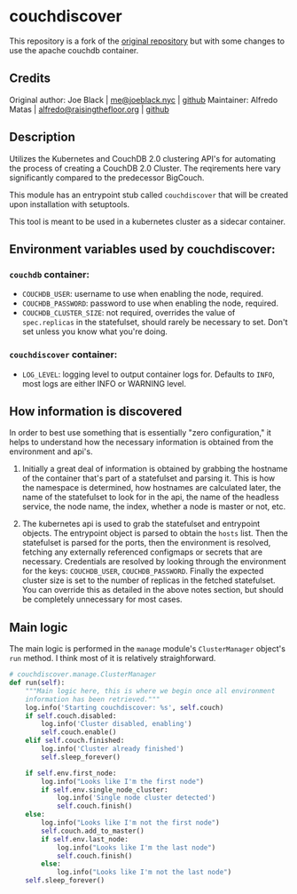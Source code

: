 # couchdiscover
This repository is a fork of the [original repository](https://github.com/joeblackwaslike/couchdiscover/) but with some changes to use the apache couchdb container.

## Credits
Original author: Joe Black | <me@joeblack.nyc> | [github](https://github.com/joeblackwaslike)
Maintainer: Alfredo Matas | alfredo@raisingthefloor.org | [github](https://github.com/amatas)


## Description
Utilizes the Kubernetes and CouchDB 2.0 clustering API's for automating the process of creating a CouchDB 2.0 Cluster. The reqirements here vary significantly compared to the predecessor BigCouch.

This module has an entrypoint stub called `couchdiscover` that will be created upon installation with setuptools.

This tool is meant to be used in a kubernetes cluster as a sidecar container.


## Environment variables used by couchdiscover:
### `couchdb` container:
* `COUCHDB_USER`: username to use when enabling the node, required.
* `COUCHDB_PASSWORD`: password to use when enabling the node, required.
* `COUCHDB_CLUSTER_SIZE`: not required, overrides the value of `spec.replicas` in the statefulset, should rarely be necessary to set. Don't set unless you know what you're doing.

### `couchdiscover` container:
* `LOG_LEVEL`: logging level to output container logs for.  Defaults to `INFO`, most logs are either INFO or WARNING level.


## How information is discovered

In order to best use something that is essentially "zero configuration," it helps to understand how the necessary information is obtained from the environment and api's.

1. Initially a great deal of information is obtained by grabbing the hostname of the container that's part of a statefulset and parsing it.  This is how the namespace is determined, how hostnames are calculated later, the name of the statefulset to look for in the api, the name of the headless service, the node name, the index, whether a node is master or not, etc.

2. The kubernetes api is used to grab the statefulset and entrypoint objects. The entrypoint object is parsed to obtain the `hosts` list.  Then the statefulset is parsed for the ports, then the environment is resolved, fetching any externally referenced configmaps or secrets that are necessary.  Credentials are resolved by looking through the environment for the keys: `COUCHDB_USER`, `COUCHDB_PASSWORD`.  Finally the expected cluster size is set to the number of replicas in the fetched statefulset.  You can override this as detailed in the above notes section, but should be completely unnecessary for most cases.


## Main logic
The main logic is performed in the `manage` module's `ClusterManager` object's `run` method.  I think most of it is relatively straighforward.

```python
# couchdiscover.manage.ClusterManager
def run(self):
    """Main logic here, this is where we begin once all environment
    information has been retrieved."""
    log.info('Starting couchdiscover: %s', self.couch)
    if self.couch.disabled:
        log.info('Cluster disabled, enabling')
        self.couch.enable()
    elif self.couch.finished:
        log.info('Cluster already finished')
        self.sleep_forever()

    if self.env.first_node:
        log.info("Looks like I'm the first node")
        if self.env.single_node_cluster:
            log.info('Single node cluster detected')
            self.couch.finish()
    else:
        log.info("Looks like I'm not the first node")
        self.couch.add_to_master()
        if self.env.last_node:
            log.info("Looks like I'm the last node")
            self.couch.finish()
        else:
            log.info("Looks like I'm not the last node")
    self.sleep_forever()
```
